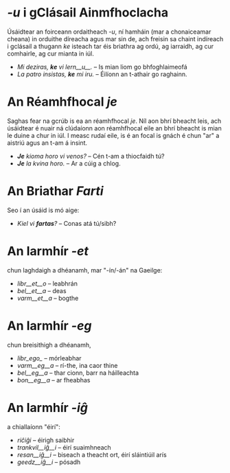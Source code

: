 # *-u* i gClásail Ainmfhoclacha

Úsáidtear an foirceann ordaitheach *-u*, ní hamháin (mar a chonaiceamar cheana) in orduithe díreacha agus mar sin de, ach freisin sa chaint indíreach i gclásail a thugann *ke* isteach tar éis briathra ag ordú, ag iarraidh, ag cur comhairle, ag cur mianta in iúl. 

- *Mi deziras, __ke__ vi lern__u__.* – Is mian liom go bhfoghlaimeofá 
- *La patro insistas, __ke__ mi iru.* – Éilíonn an t-athair go raghainn. 
 
# An Réamhfhocal *je*

Saghas fear na gcrúb is ea an réamhfhocal *je*. Níl aon bhrí bheacht leis, ach úsáidtear é nuair ná clúdaíonn aon réamhfhocal eile an bhrí bheacht is mian le duine a chur in iúl. I measc rudaí eile, is é an focal is gnách é chun "ar" a aistriú agus an t-am á insint.

- *__Je__ kioma horo vi venos?* – Cén t-am a thiocfaidh tú? 
- *__Je__ la kvina horo.* – Ar a cúig a chlog.
 

# An Briathar *Farti*

Seo í an úsáid is mó aige:

- *Kiel vi __fartas__?* – Conas atá tú/sibh?


# An Iarmhír *-et*

chun laghdaigh a dhéanamh, mar "-ín/-án" na Gaeilge:

- *libr__et__o* – leabhrán
- *bel__et__a*  – deas
- *varm__et__a* – bogthe
 

# An Iarmhír *-eg*

chun breisithigh a dhéanamh, 

- *libr_ego_*    – mórleabhar
- *varm__eg__a*  – rí-the, ina caor thine 
- *bel__eg__a*   – thar cionn, barr na háilleachta
- *bon__eg__a*   – ar fheabhas
 

# An Iarmhír *-iĝ*

a chiallaíonn "éirí":

- *riĉiĝi*          – éirigh saibhir
- *trankvil__iĝ__i* – éirí suaimhneach
- *resan__iĝ__i*    – biseach a theacht ort, éirí sláintiúil arís
- *geedz__iĝ__i*    – pósadh 
 

